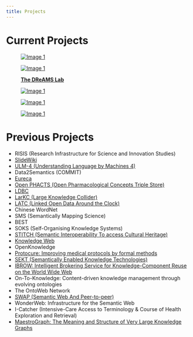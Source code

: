 ```yaml
---
title: Projects
---
```



# Current Projects #

<div class=projects_gallery>
<figure>
    <a href="http://www.clariah.nl/">
    <img src="{{ site.baseurl }}images/projects/Clariah-300x83.png" class="projects_gallery__img" alt="Image 1">
    </a>
    <figcaption></figcaption>
</figure>

<figure>
    <a href="https://www.discoverylab.ai">
    <img src="{{ site.baseurl }}images/projects/discobery_lab.png" class="projects_gallery__img" alt="Image 1">
    </a>
    <figcaption></figcaption>
</figure>

<figure>
    <a href="https://krr.cs.vu.nl/dreams-lab/"><strong>The DReAMS Lab</strong></a>
    <figcaption></figcaption>
</figure>

<figure>
    <a href="https://www.humane-ai.eu/">
    <img src="{{ site.baseurl }}images/projects/humane_ai.svg" class="projects_gallery__img" alt="Image 1">
    </a>
    <figcaption></figcaption>
</figure>

<figure>
    <a href="https://www.hybrid-intelligence-centre.nl/">
    <img src="{{ site.baseurl }}images/projects/hybrid_intelligence.jpg" class="projects_gallery__img" alt="Image 1">
    </a>
    <figcaption></figcaption>
</figure>


<figure>
    <a href="https://muhai.univiu.org/">
    <img src="{{ site.baseurl }}images/projects/muhai.png" class="projects_gallery__img" alt="Image 1">
    </a>
    <figcaption></figcaption>
</figure>
</div>

# Previous Projects #

<ul>
    <li>RISIS (Research Infrastructure for
            Science and Innovation Studies)</li>
    <li><a href="http://slidewiki.eu/">SlideWiki</a></li>
    <li><a href="http://www.understandinglanguagebymachines.org/a-quantum-model-of-text-understanding/" target="_blank"
            rel="noreferrer noopener">ULM-4 (Understanding Language by Machines 4)</a></li>
    <li>Data2Semantics (COMMIT)
    </li>
    <li><a href="http://eurecaproject.eu/" target="_blank" rel="noreferrer noopener">Eureca</a></li>
    <li><a href="http://www.openphacts.org/">Open PHACTS (Open Pharmacological Concepts Triple Store)</a></li>
    <li><a href="http://ldbc.eu/">LDBC</a></li>
    <li><a href="http://www.larkc.org/">LarKC (Large Knowledge Collider)</a></li>
    <li><a href="http://latc-project.eu/">LATC (Linked Open Data Around the Clock)</a></li>
    <li>Chinese WordNet</li>
    <li>SMS (Semantically Mapping Science)</li>
    <li>BEST</li>
    <li>SOKS (Self-Organising Knowledge Systems)</li>
    <li><a href="http://www.cs.vu.nl/STITCH/">STITCH (Semantic Interoperability To access Cultural Heritage)</a></li>
    <li><a href="http://knowledgeweb.semanticweb.org/">Knowledge Web</a></li>
    <li>OpenKnowledge</li>
    <li><a href="http://www.protocure.org/">Protocure: Improving medical protocols by formal methods</a></li>
    <li><a href="http://www.sekt-project.com/">SEKT (Semantically Enabled Knowledge Technologies)</a></li>
    <li><a href="http://projects.kmi.open.ac.uk/ibrow/">IBROW: Intelligent Brokering Service for
            Knowledge-Component Reuse on the World Wide Web</a></li>
    <li>On-To-Knowledge: Content-driven knowledge management through evolving
            ontologies</li>
    <li>The OntoWeb Network</li>
    <li><a href="http://swap.semanticweb.org/">SWAP (Semantic Web And Peer-to-peer)</a></li>
    <li>WonderWeb: Infrastructure for the Semantic Web</li>
    <li>I-Catcher (Intensive-Care Access to Terminology &amp; Course of Health
            Exploration and Retrieval)</li>
    <li><a href="https://www.narcis.nl/research/RecordID/OND1359681/">MaestroGraph: The Meaning and Structure of Very Large Knowledge Graphs</a></li>            
</ul>

